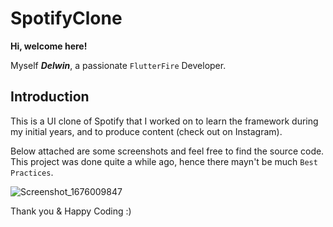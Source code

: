 # SpotifyClone
**Hi, welcome here!**

Myself ***Delwin***, a passionate `FlutterFire` Developer.

## Introduction

This is a UI clone of Spotify that I worked on to learn the framework during my initial years, and to produce content (check out on Instagram).

Below attached are some screenshots and feel free to find the source code. This project was done quite a while ago, hence there mayn't be much `Best Practices`.

![Screenshot_1676009847](https://user-images.githubusercontent.com/84124091/218017445-10546753-b9db-443f-86b4-301fcc53bf31.png)

Thank you & Happy Coding :)
